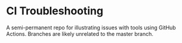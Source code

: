 # CI Troubleshooting

A semi-permanent repo for illustrating issues with tools using GitHub Actions.
Branches are likely unrelated to the master branch.
